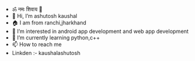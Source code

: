 - ॐ नमः शिवाय  🙏
- 👋 Hi, I’m ashutosh kaushal
- 🏠 I am from ranchi,jharkhand
- 👀 I’m interested in android app development and web app development
- 🌱 I’m currently learning python,c++
- 📫 How to reach me 
- Linkden :- kaushalashutosh

<!---
Not there yet but closer than yesterday
--->
